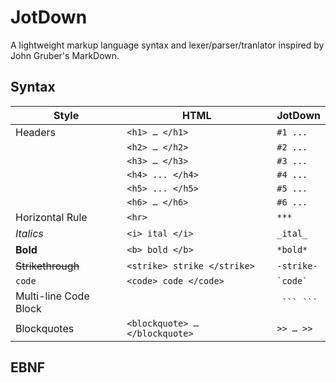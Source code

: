 # JotDown

A lightweight markup language syntax and lexer/parser/tranlator inspired by John Gruber's MarkDown.

## Syntax

| Style                          | HTML                           | JotDown                     |
| ------------------------------ | ------------------------------ | --------------------------- |
| Headers                        | `<h1> … </h1>`                 | `#1 ...`                    |
|                                | `<h2> … </h2>`                 | `#2 ...`                    |
|                                | `<h3> … </h3>`                 | `#3 ...`                    |
|                                | `<h4> ... </h4>`               | `#4 ...`                    |
|                                | `<h5> ... </h5>`               | `#5 ...`                    |
|                                | `<h6> … </h6>`                 | `#6 ...`                    |
| Horizontal Rule                | `<hr>`                         | `***`                       |
| *Italics*                      | `<i> ital </i>`                | `_ital_`                    |
| **Bold**                       | `<b> bold </b>`                | `*bold*`                    |
| <strike>Strikethrough</strike> | `<strike> strike </strike>`    | `-strike-`                  |
| `code`                         | `<code> code </code>`          | <code>\`code\`</code>       |
| Multi-line Code Block          |                                | <code> \`\`\` \`\`\`</code> |
| Blockquotes                    | `<blockquote> … </blockquote>` | ` >> … >> `                 |

## EBNF
